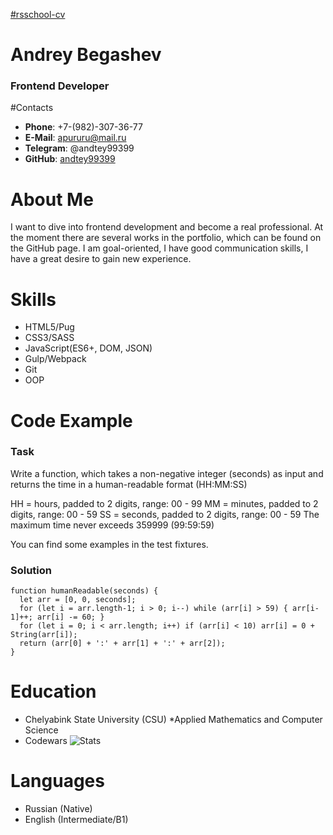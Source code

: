 [#rsschool-cv](https://andtey99399.github.io/rsschool-cv/cv)

# Andrey Begashev
### Frontend Developer

#Contacts
- __Phone__: +7-(982)-307-36-77
- __E-Mail__: apururu@mail.ru
- __Telegram__: @andtey99399
- __GitHub__: [andtey99399](https://github.com/andtey99399)

# About Me
I want to dive into frontend development and become a real professional. At the moment there are several works in the portfolio, which can be found on the GitHub page. I am goal-oriented, I have good communication skills, I have a great desire to gain new experience.

# Skills
- HTML5/Pug
- CSS3/SASS
- JavaScript(ES6+, DOM, JSON)
- Gulp/Webpack
- Git
- OOP

# Code Example
### Task
Write a function, which takes a non-negative integer (seconds) as input and returns the time in a human-readable format (HH:MM:SS)

HH = hours, padded to 2 digits, range: 00 - 99
MM = minutes, padded to 2 digits, range: 00 - 59
SS = seconds, padded to 2 digits, range: 00 - 59
The maximum time never exceeds 359999 (99:59:59)

You can find some examples in the test fixtures.
### Solution
```
function humanReadable(seconds) {
  let arr = [0, 0, seconds];
  for (let i = arr.length-1; i > 0; i--) while (arr[i] > 59) { arr[i-1]++; arr[i] -= 60; }
  for (let i = 0; i < arr.length; i++) if (arr[i] < 10) arr[i] = 0 + String(arr[i]);
  return (arr[0] + ':' + arr[1] + ':' + arr[2]);
}
```

# Education
- Chelyabink State University (CSU)
    *Applied Mathematics and Computer Science
- Codewars
![Stats](https://www.codewars.com/users/andtey99399/badges/large)

# Languages
- Russian (Native)
- English (Intermediate/B1)